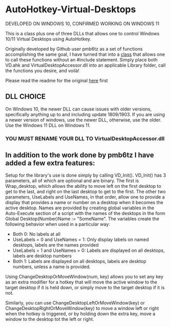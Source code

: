 # AutoHotkey-Virtual-Desktops
DEVELOPED ON WINDOWS 10, CONFIRMED WORKING ON WINDOWS 11

This is a class plus one of three DLLs that allows one to control Windows 10/11 Virtual Desktops using AutoHotkey.

Originally developed by Github user pmb6tz as a set of functions accomplishing the same goal, I have turned that into a [class]((https://www.autohotkey.com/docs/v1/Objects.htm#Custom_Classes)) that allows one to call these functions without an #include statement. Simply place both VD.ahk and VirtualDesktopAccessor.dll into an applicable Library folder, call the functions you desire, and voilà!

Please read the readme for the original [here](https://github.com/pmb6tz/windows-desktop-switcher) first

## DLL CHOICE
On Windows 10, the newer DLL can cause issues with older versions, specifically anything up to and including update 1809/1903. If you are using a newer version of windows, use the newer DLL, otherwise, use the older. Use the Windows 11 DLL on Windows 11.
### YOU MUST RENAME YOUR DLL TO VirtualDesktopAccessor.dll

## In addition to the work done by pmb6tz I have added a few extra features:

Setup for the library's use is done simply by calling VD_Init(). VD_Init() has 3 parameters, all of which are optional and are binary. The first is Wrap_desktop, which allows the ability to move left on the first desktop to get to the last, and right on the last desktop to get to the first. The other two parameters, UseLabels and UseNames, in that order, allow one to provide a display that provides a name or number on a desktop when it becomes the active desktop. Names are provided by creating global variables in the Auto-Execute section of a script with the names of the desktops in the form Global Desktop(Number)Name := "SomeName". The variables create the following behavior when used in a particular way:

* Both 0: No labels at all
* UseLabels = 0 and UseNames = 1: Only display labels on named desktops, labels are the names provided
* UseLabels = 1 and UseNames = 0: Labels are displayed on all desktops, labels are desktop numbers
* Both 1: Labels are displayed on all desktops, labels are desktop numbers, unless a name is provided.

Using ChangeDesktopOrMoveWindow(num, key) allows you to set any key as an extra modifier for a hotkey that will move the active window to the target desktop if it is held down, or simply move to the target desktop if it is not.

Similarly, you can use ChangeDesktopLeftOrMoveWindow(key) or ChangeDesktopRightOrMoveWindow(key) to move a window left or right when the hotkey is triggered, or by holding down the extra key, move a window to the desktop tot the left or right.
